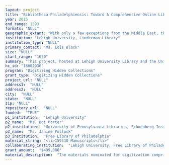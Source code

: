 ```yaml
--- 
layout: project 
title: "Bibliotheca Philadelphiensis: Toward A Comprehensive Online Library of Medieval and Early Modern Manuscripts in PACSCL Libraries in Eastern Pennsylvania and Delaware"
year: 2015
end_range: 1593
formats: "NULL"
geographic_extant: "With only a few exceptions from the Middle East, the materials to be digitized are from Europe, with the majority from Western Europe. They represent most of the major manuscript and scholarly centers in England, France, and the Low Countries as well as significant holdings from Italy, Spain,"
institution: "Lehigh University, Linderman Library"
institution_type: "NULL"
primary_contact: "Ms. Lois Black"
size: "NULL"
start_range: "1050"
summary: "This project, hosted at Lehigh University Library and the University of Pennsylvania Libraries and involving fifteen members of the Philadelphia Area Consortium of Special Collections Libraries (PACSCL), will provide online access to high-resolution images, with metadata, of 159,512 pages of medieval manuscripts from more than 400 codices plus leaves. These images will be released to the public domain for free use by scholars and the general public and, added to existing digitized resources, will make the overwhelming majority of the region's medieval manuscripts -- one of the largest concentrations in the United States -- available worldwide, in their entirety and easily downloadable. By providing unfettered, unmediated consolidated access to such a comprehensive corpus of images and metadata, the project will shape a new understanding of libraries' and archives' role in sharing our historical and cultural heritage. (Member libraries are also contributing previously-digitized manuscripts at no cost to the project.)"
hc_id: "18602936"
program: "Digitizing Hidden Collections"
grant_type: "Digitizing Hidden Collections"
project_url: "NULL"
address1:  "NULL"
address2:  "NULL"
city:  "NULL"
state:  "NULL"
zip: "NULL"
repository_url:  "NULL"
funded:  "TRUE"
p1_institution:  "Lehigh University"
p2_name:  "Ms. Dot Porter"
p2_institution:  "University of Pennsylvania Libraries, Schoenberg Institute for Manuscript Studies"
p3_name:  "Ms. Janine Pollock"
p3_institution:  "Free Library of Philadelphia"
material_string: "<li>159510 Manuscripts</li>"
collaborating_institution:  "Lehigh University; Free Library of Philadelphia; University of Pennsylvania Libraries; Bryn Mawr College; Haverford College; Swarthmore College; Library Company of Philadelphia; College of Physicians of Philadelphia; Rosenbach Museum and Library; University of Delaware; Temple University; Science Heritage Institute; Franklin & Marshall College; Villanova University; Philadelphia Museum of Art"
grant_amount:  "$499,086"
material_description:  "The materials nominated for digitization comprise 159,512 pages of medieval and early modern manuscripts, ranging in date from the eleventh to the sixteenth centuries with the major concentrations in the thirteenth to fifteenth centuries. The topics range from sacred and religious texts (Bibles, Psalters, Books of Hours, liturgical texts, commentaries) through literature, politics and law, to science and technology, medicine and magic, in editions ranging from luxe copies prepared for and presented to royalty to humble text-only volumes copied for individual use. A review of the manuscripts' provenance also reflects the history of manuscript collecting in the United States. Three of the codices are among the earliest medieval manuscripts brought to this country, in the late eighteenth century. Additional manuscripts represent materials assembled in the late nineteenth century by scholars or institutions to form study collections, particularly in the fields of the history of the book, medicine and the sciences, and philosophy and law. Lehigh University is noteworthy for its early institutional commitment to assembling a small but choice collection to support the study of early book production. Among individual collectors, the admiralty lawyer John F. Lewis amassed a collection of more than 250 codices and 2,000 leaves as a research resource, now held by the Free Library of Philadelphia. For more information on the history of collecting in Philadelphia, see James R. Tanis, \"Collecting Illuminated Manuscripts in Philadelphia,\" in Leaves of Gold: Manuscript Illumination from Philadelphia Collections (Philadelphia: Philadelphia Museum of Art, 2001). Scholarly interest in these collections, already stimulated by the 2001 Leaves of Gold exhibition, has grown through the digitization and online availability of selected leaves and representative codex images from the Free Library of Philadelphia and the complete manuscript collections of the University of Pennsylvania Library."
---
```


